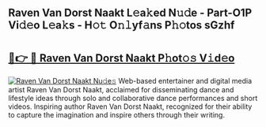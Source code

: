 ## Raven Van Dorst Naakt L𝚎a𝚔ed N𝚞𝚍e - Part-O1P Vi𝚍𝚎o L𝚎a𝚔s - H𝚘𝚝 O𝚗𝚕yf𝚊ns P𝚑𝚘tos sGzhf

# <h2><a href="http://kfac013.oniu.top/?m=Raven+Van+Dorst+Naakt">🔗👉 🔴 Raven Van Dorst Naakt P𝚑ot𝚘𝚜 V𝚒d𝚎o</a></h2>

[![Raven Van Dorst Naakt Nu𝚍e𝚜](https://i.imgur.com/0qMVB7G.gif)](http://kfac013.oniu.top/?m=Raven+Van+Dorst+Naakt)
Web-based entertainer and digital media artist Raven Van Dorst Naakt, acclaimed for disseminating dance and lifestyle ideas through solo and collaborative dance performances and short videos. Inspiring author Raven Van Dorst Naakt, recognized for their ability to capture the imagination and inspire others through their writing.  

